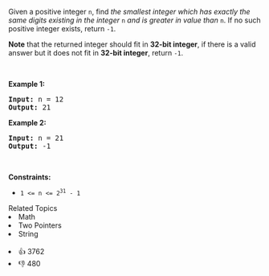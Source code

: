 <p>Given a positive integer <code>n</code>, find <em>the smallest integer which has exactly the same digits existing in the integer</em> <code>n</code> <em>and is greater in value than</em> <code>n</code>. If no such positive integer exists, return <code>-1</code>.</p>

<p><strong>Note</strong> that the returned integer should fit in <strong>32-bit integer</strong>, if there is a valid answer but it does not fit in <strong>32-bit integer</strong>, return <code>-1</code>.</p>

<p>&nbsp;</p> 
<p><strong class="example">Example 1:</strong></p> 
<pre><strong>Input:</strong> n = 12
<strong>Output:</strong> 21
</pre>
<p><strong class="example">Example 2:</strong></p> 
<pre><strong>Input:</strong> n = 21
<strong>Output:</strong> -1
</pre> 
<p>&nbsp;</p> 
<p><strong>Constraints:</strong></p>

<ul> 
 <li><code>1 &lt;= n &lt;= 2<sup>31</sup> - 1</code></li> 
</ul>

<div><div>Related Topics</div><div><li>Math</li><li>Two Pointers</li><li>String</li></div></div><br><div><li>👍 3762</li><li>👎 480</li></div>